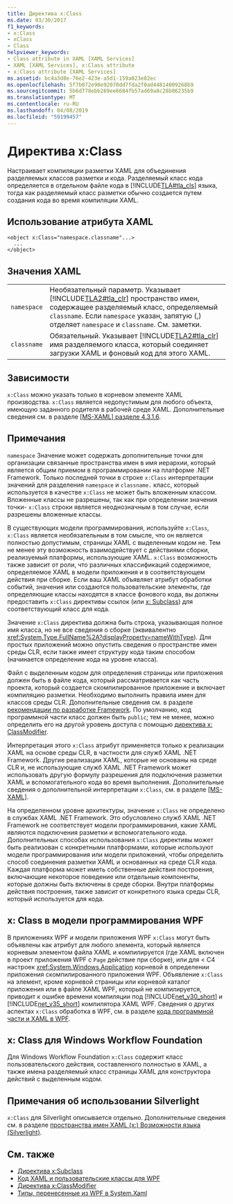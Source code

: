 ```yaml
---
title: Директива x:Class
ms.date: 03/30/2017
f1_keywords:
- x:Class
- xClass
- Class
helpviewer_keywords:
- Class attribute in XAML [XAML Services]
- XAML [XAML Services], x:Class attribute
- x:Class attribute [XAML Services]
ms.assetid: bc4a3d8e-76e2-423e-a5d1-159a023e82ec
ms.openlocfilehash: 5f7b072e90e92070dd7fda2f0ad44814009268b9
ms.sourcegitcommit: 5b6d778ebb269ee6684fb57ad69a8c28b06235b9
ms.translationtype: MT
ms.contentlocale: ru-RU
ms.lasthandoff: 04/08/2019
ms.locfileid: "59199457"
---
```

# <a name="xclass-directive"></a>Директива x:Class
Настраивает компиляции разметки XAML для объединения разделяемых классов разметки и кода. Разделяемый класс кода определяется в отдельном файле кода в [!INCLUDE[TLA#tla_cls](../../../includes/tlasharptla-cls-md.md)] языка, тогда как разделяемый класс разметки обычно создается путем создания кода во время компиляции XAML.  
  
## <a name="xaml-attribute-usage"></a>Использование атрибута XAML  
  
```  
<object x:Class="namespace.classname"...>  
  ...  
</object>  
```  
  
## <a name="xaml-values"></a>Значения XAML  
  
|||  
|-|-|  
|`namespace`|Необязательный параметр. Указывает [!INCLUDE[TLA2#tla_clr](../../../includes/tla2sharptla-clr-md.md)] пространство имен, содержащее разделяемый класс, определяемый `classname`. Если `namespace` указан, запятую (,) отделяет `namespace` и `classname`. См. заметки.|  
|`classname`|Обязательный. Указывает [!INCLUDE[TLA2#tla_clr](../../../includes/tla2sharptla-clr-md.md)] имя разделяемого класса, который соединяет загрузки XAML и фоновый код для этого XAML.|  
  
## <a name="dependencies"></a>Зависимости  
 `x:Class` можно указать только в корневом элементе XAML производства. `x:Class` является недопустимым для любого объекта, имеющую заданного родителя в рабочей среде XAML. Дополнительные сведения см. в разделе [ \[MS-XAML\] разделе 4.3.1.6](https://go.microsoft.com/fwlink/?LinkId=114525).  
  
## <a name="remarks"></a>Примечания  
 `namespace` Значение может содержать дополнительные точки для организации связанные пространства имен в имя иерархии, который является общим приемом в программировании на платформе .NET Framework. Только последней точки в строке `x:Class` интерпретации значений для разделения `namespace` и `classname.` класс, который используется в качестве `x:Class` не может быть вложенным классом. Вложенные классы не разрешены, так как при определении значения точки- `x:Class` строки является неоднозначным в том случае, если разрешены вложенные классы.  
  
 В существующих модели программирования, используйте `x:Class`, `x:Class` является необязательным в том смысле, что он является полностью допустимым, страницы XAML с выделенным кодом не. Тем не менее эту возможность взаимодействует с действиями сборки, реализуемый платформы, использующие XAML. `x:Class` возможность также зависит от роли, что различных классификаций содержимое, определяемое XAML в модели приложения и в соответствующем действия при сборке. Если ваш XAML объявляет атрибут обработки событий, значения или создаются пользовательские элементы, где определяющие классы находятся в классе фонового кода, вы должны предоставить `x:Class` директивы ссылок (или [x: Subclass](x-subclass-directive.md)) для соответствующий класс для кода.  
  
 Значение `x:Class` директива должна быть строка, указывающая полное имя класса, но не все сведения о сборке (эквивалентно <xref:System.Type.FullName%2A?displayProperty=nameWithType>). Для простых приложений можно опустить сведения о пространстве имен среды CLR, если также имеет структуру кода таким способом (начинается определение кода на уровне класса).  
  
 Файл с выделенным кодом для определения страницы или приложения должен быть в файле кода, который рассматривается как часть проекта, который создается скомпилированное приложение и включает компиляцию разметки. Необходимо выполнить правила имен для классов среды CLR. Дополнительные сведения см. в разделе [рекомендации по разработке Framework](../../standard/design-guidelines/index.md). По умолчанию, код программной части класс должен быть `public`; тем не менее, можно определить его на другой уровень доступа с помощью [директива x: ClassModifier](x-classmodifier-directive.md).  
  
 Интерпретация этого `x:Class` атрибут применяется только к реализации XAML на основе среды CLR, в частности для служб XAML .NET Framework. Другие реализации XAML, которые не основаны на среде CLR и, не использующие служб XAML .NET Framework может использовать другую формулу разрешения для подключения разметки XAML и вспомогательного кода во время выполнения. Дополнительные сведения о дополнительной интерпретации `x:Class`, см. в разделе [ \[MS-XAML\]](https://go.microsoft.com/fwlink/?LinkId=114525).  
  
 На определенном уровне архитектуры, значение `x:Class` не определено в службах XAML .NET Framework. Это обусловлено служб XAML .NET Framework не соответствует модели программирования, какие XAML являются подключения разметки и вспомогательного кода. Дополнительных способах использования `x:Class` директивы может быть реализован с конкретными платформами, которые используют модели программирования или модели приложений, чтобы определить способ соединения разметки XAML и основанных на среде CLR кода. Каждая платформа может иметь собственные действия построения, включающие некоторое поведение или отдельные компоненты, которые должны быть включены в среде сборки. Внутри платформы действия построения, также зависит от конкретного языка среды CLR, который используется для кода.  
  
## <a name="xclass-in-the-wpf-programming-model"></a>x: Class в модели программирования WPF  
 В приложениях WPF и модели приложения WPF `x:Class` могут быть объявлены как атрибут для любого элемента, который является корневым элементом файла XAML и компилируется (где XAML включен в проект приложения WPF с `Page` действие при сборке), или для < C4 настроек <xref:System.Windows.Application>  корневой в определении приложения скомпилированного приложения WPF. Объявление `x:Class` на элемент, кроме корневой страницы или корневой каталог приложения или в файле XAML WPF, который не компилируется, приводит к ошибке времени компиляции под [!INCLUDE[net_v30_short](../../../includes/net-v30-short-md.md)] и [!INCLUDE[net_v35_short](../../../includes/net-v35-short-md.md)] компилятора XAML WPF. Сведения о других аспектах `x:Class` обработка в WPF, см. в разделе [кода программной части и XAML в WPF](../wpf/advanced/code-behind-and-xaml-in-wpf.md).  
  
## <a name="xclass-for-windows-workflow-foundation"></a>x: Class для Windows Workflow Foundation  
 Для Windows Workflow Foundation `x:Class` содержит класс пользовательского действия, составленного полностью в XAML, а также имена разделяемый класс страницы XAML для конструктора действий с выделенным кодом.  
  
## <a name="silverlight-usage-notes"></a>Примечания об использовании Silverlight  
 `x:Class` для Silverlight описывается отдельно. Дополнительные сведения см. в разделе [пространства имен XAML (x:) Возможности языка (Silverlight)](https://go.microsoft.com/fwlink/?LinkId=199081).  
  
## <a name="see-also"></a>См. также

- [Директива x:Subclass](x-subclass-directive.md)
- [Код XAML и пользовательские классы для WPF](../wpf/advanced/xaml-and-custom-classes-for-wpf.md)
- [Директива x:ClassModifier](x-classmodifier-directive.md)
- [Типы, перенесенные из WPF в System.Xaml](types-migrated-from-wpf-to-system-xaml.md)
